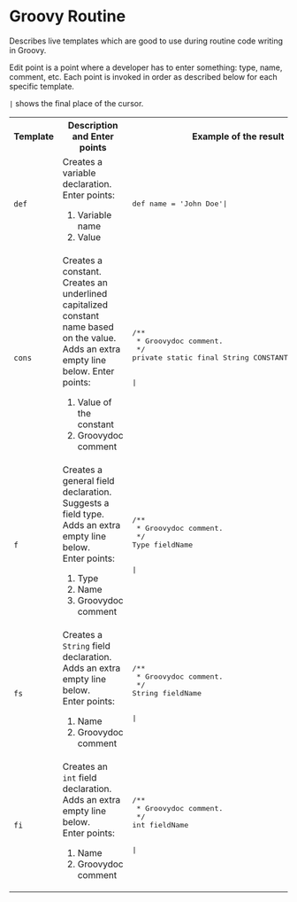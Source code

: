 # Groovy Routine
Describes live templates which are good to use during routine code writing in Groovy.

Edit point is a point where a developer has to enter something: type, name, comment, etc. Each point is invoked in order as described below for each specific template.

`|` shows the final place of the cursor.

<table>
  <tr>
    <th>Template</th><th>Description and Enter points</th><th>Example of the result</th>
  </tr>
  <tr>
    <td><code>def</code></td>
    <td>Creates a variable declaration. <br/>
      Enter points:<br/>
      <ol>
        <li>Variable name</li>
        <li>Value</li>
      </ol>
    </td>
    <td><pre lang='Groovy'>def name = 'John Doe'|</pre></td>
  </tr>
  <tr>
      <td><code>cons</code></td>
      <td>Creates a constant.<br/>
        Creates an underlined capitalized constant name based on the value.<br/>
        Adds an extra empty line below.
        Enter points:<br/>
        <ol>
          <li>Value of the constant</li>
          <li>Groovydoc comment</li>
        </ol>
      </td>
      <td>
        <pre lang='Groovy'>
/**
 * Groovydoc comment.
 */
private static final String CONSTANT = 'constant'
<br/>
|</pre>
      </td>
  </tr>
  <tr>
    <td><code>f</code></td>
    <td>Creates a general field declaration. Suggests a field type. Adds an extra empty line below.<br/>
      Enter points:<br/>
      <ol>
        <li>Type</li>
        <li>Name</li>
        <li>Groovydoc comment</li>
      </ol>
    </td>
    <td>
      <pre lang='Groovy'>
/**
 * Groovydoc comment.
 */
Type fieldName
<br/>
|</pre>
    </td>
  </tr>
  <tr>
    <td><code>fs</code></td>
    <td>Creates a <code>String</code> field declaration. Adds an extra empty line below.<br/>
      Enter points:<br/>
      <ol>
        <li>Name</li>
        <li>Groovydoc comment</li>
      </ol>
    </td>
    <td>
    <pre lang='Groovy'>
/**
 * Groovydoc comment.
 */
String fieldName
<br/>
|</pre>
    </td>
  </tr>
  <tr>
    <td><code>fi</code></td>
    <td>Creates an <code>int</code> field declaration. Adds an extra empty line below.<br/>
      Enter points:<br/>
      <ol>
        <li>Name</li>
        <li>Groovydoc comment</li>
      </ol>
    </td>
    <td>
    <pre lang='Groovy'>
/**
 * Groovydoc comment.
 */
int fieldName
<br/>
|</pre>
    </td>
  </tr>
</table>

